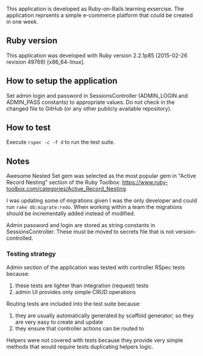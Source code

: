 This application is developed as Ruby-on-Rails learning exsercise.
The application reprsents a simple e-commerce platform that could be created in one week.

## Ruby version

This application was developed with Ruby version 2.2.1p85 (2015-02-26 revision 49769) [x86_64-linux].

## How to setup the application

Set admin login and password in SessionsController (ADMIN_LOGIN and ADMIN_PASS constants) to appropriate values. Do not check in the changed file to GitHub (or any other publicly available repository).

## How to test

Execute `rspec -c -f d` to run the test suite.

## Notes

Awesome Nested Set gem was selected as the most popular gem in "Active Record Nesting" section of the Ruby Toolbox: https://www.ruby-toolbox.com/categories/Active_Record_Nesting.

I was updating some of migrations given I was the only developer and could run `rake db:migrate:redo`. When working within a team the migrations should be incrementally added instead of modified. 

Admin password and login are stored as string constants in SessionsController. These must be moved to secrets file that is not version-controlled.

### Testing strategy

Admin section of the application was tested with controller RSpec tests because:
1) these tests are lighter than integration (request) tests
2) admin UI provides only simple CRUD operations

Routing tests are included into the test suite because:
1) they are usually automatically generated by scaffold generator; so they are very easy to create and update
2) they ensure that controller actions can be routed to

Helpers were not covered with tests because they provide very simple methods that would require tests duplicating helpers logic.

